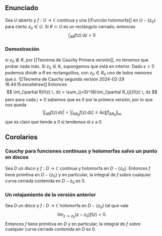 
## Enunciado

Sea $U$ abierto y $f:U\to \mathbb{C}$ continua y una [[Función holomorfa]] en $U -\{ z_{0} \}$ para cierto $z_{0} \in U$. Si $R\subset U$ es un rectángulo cerrado, entonces
$$
\int_{\partial R}f(z) \, dz = 0
$$

### Demostración
si $z_{0} \notin R$, por [[Teorema de Cauchy Primera versión]], no tenemos que probar nada más. Si $z_{0} \in \mathbb{R}$, supongamos que está en interior.
Dado $\varepsilon > 0$ podemos dividir a $R$ en rectangulitos, con $z_{0} \in R_{0}$ uno de lados menores que $\varepsilon$.
![[Teorema de Cauchy segunda versión 2024-02-29 16.44.15.excalidraw]]
Entonces
$$
\int_{\partial R}f(z) \, dz = \sum_{j=0}^{8}\int_{\partial R_{j}}f(z) \, dz 
$$
pero para cada $j\neq {0}$ sabemos que es $0$ por la primera versión, por lo que nos queda
$$
\left\lvert  \int_{\partial R}f(z) \, dz   \right\rvert = \left\lvert  \int_{\partial R_{0}}f(z) \, dz   \right\rvert \leq 4 \varepsilon \lVert f|_{\partial R_{0}} \rVert _{\infty}
$$
que es claro que tiende a $0$ si tendemos el $\varepsilon$ a $0$.

## Corolarios

### Cauchy para funciones continuas y holomorfas salvo un punto en discos

Sea $D$ un disco y $f:D\to \mathbb{C}$ continua y holomorfa en $D-\{ z_{0} \}$. Entonces $f$ tiene primitiva en $D-\{ z_{0} \}$ y en particular, la integral de $f$ sobre cualquier curva cerrada contenida en $D-z_{0}$ es $0$.

### Un relajamiento de la versión anterior

Sea $D$ un disco y $f:D\to \mathbb{C}$  holomorfa en $D-\{ z_{0} \}$ tal que vale
$$
\lim_{ z \to z_{0} } (z-z_{0})f(z)=0.
$$
Entonces $f$ tiene primitiva en $D$ y en particular, la integral de $f$ sobre cualquier curva cerrada contenida en $D$ es $0$.